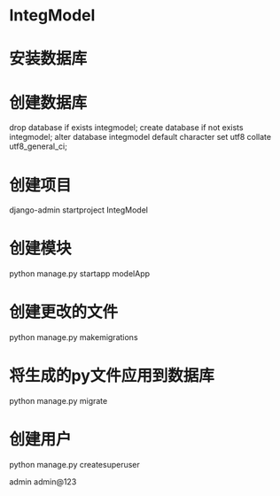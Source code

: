 # IntegModel

#  安装数据库

# 创建数据库 
drop database if exists integmodel; 
create database if not exists integmodel; 
alter database integmodel default character set utf8 collate utf8_general_ci;

# 创建项目
django-admin startproject IntegModel

# 创建模块
python manage.py startapp modelApp

# 创建更改的文件 
python manage.py makemigrations

# 将生成的py文件应用到数据库 
python manage.py migrate

# 创建用户
python manage.py createsuperuser

admin
admin@123

